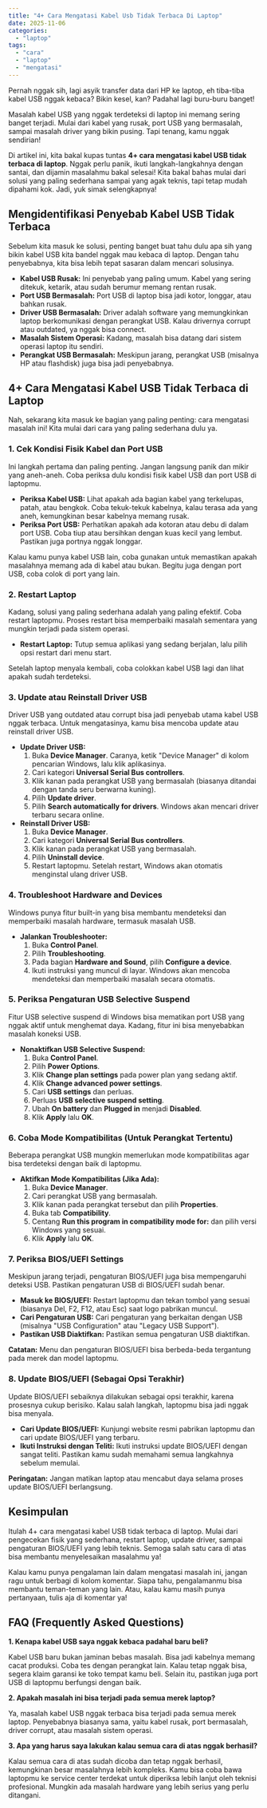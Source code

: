 ```yaml
---
title: "4+ Cara Mengatasi Kabel Usb Tidak Terbaca Di Laptop"
date: 2025-11-06
categories: 
  - "laptop"
tags: 
  - "cara"
  - "laptop"
  - "mengatasi"
---
```


Pernah nggak sih, lagi asyik transfer data dari HP ke laptop, eh tiba-tiba kabel USB nggak kebaca? Bikin kesel, kan? Padahal lagi buru-buru banget!

Masalah kabel USB yang nggak terdeteksi di laptop ini memang sering banget terjadi. Mulai dari kabel yang rusak, port USB yang bermasalah, sampai masalah driver yang bikin pusing. Tapi tenang, kamu nggak sendirian!

Di artikel ini, kita bakal kupas tuntas **4+ cara mengatasi kabel USB tidak terbaca di laptop**. Nggak perlu panik, ikuti langkah-langkahnya dengan santai, dan dijamin masalahmu bakal selesai! Kita bakal bahas mulai dari solusi yang paling sederhana sampai yang agak teknis, tapi tetap mudah dipahami kok. Jadi, yuk simak selengkapnya!

## Mengidentifikasi Penyebab Kabel USB Tidak Terbaca

Sebelum kita masuk ke solusi, penting banget buat tahu dulu apa sih yang bikin kabel USB kita bandel nggak mau kebaca di laptop. Dengan tahu penyebabnya, kita bisa lebih tepat sasaran dalam mencari solusinya.

- **Kabel USB Rusak:** Ini penyebab yang paling umum. Kabel yang sering ditekuk, ketarik, atau sudah berumur memang rentan rusak.
- **Port USB Bermasalah:** Port USB di laptop bisa jadi kotor, longgar, atau bahkan rusak.
- **Driver USB Bermasalah:** Driver adalah software yang memungkinkan laptop berkomunikasi dengan perangkat USB. Kalau drivernya corrupt atau outdated, ya nggak bisa connect.
- **Masalah Sistem Operasi:** Kadang, masalah bisa datang dari sistem operasi laptop itu sendiri.
- **Perangkat USB Bermasalah:** Meskipun jarang, perangkat USB (misalnya HP atau flashdisk) juga bisa jadi penyebabnya.

## 4+ Cara Mengatasi Kabel USB Tidak Terbaca di Laptop

Nah, sekarang kita masuk ke bagian yang paling penting: cara mengatasi masalah ini! Kita mulai dari cara yang paling sederhana dulu ya.

### 1\. Cek Kondisi Fisik Kabel dan Port USB

Ini langkah pertama dan paling penting. Jangan langsung panik dan mikir yang aneh-aneh. Coba periksa dulu kondisi fisik kabel USB dan port USB di laptopmu.

- **Periksa Kabel USB:** Lihat apakah ada bagian kabel yang terkelupas, patah, atau bengkok. Coba tekuk-tekuk kabelnya, kalau terasa ada yang aneh, kemungkinan besar kabelnya memang rusak.
- **Periksa Port USB:** Perhatikan apakah ada kotoran atau debu di dalam port USB. Coba tiup atau bersihkan dengan kuas kecil yang lembut. Pastikan juga portnya nggak longgar.

Kalau kamu punya kabel USB lain, coba gunakan untuk memastikan apakah masalahnya memang ada di kabel atau bukan. Begitu juga dengan port USB, coba colok di port yang lain.

### 2\. Restart Laptop

Kadang, solusi yang paling sederhana adalah yang paling efektif. Coba restart laptopmu. Proses restart bisa memperbaiki masalah sementara yang mungkin terjadi pada sistem operasi.

- **Restart Laptop:** Tutup semua aplikasi yang sedang berjalan, lalu pilih opsi restart dari menu start.

Setelah laptop menyala kembali, coba colokkan kabel USB lagi dan lihat apakah sudah terdeteksi.

### 3\. Update atau Reinstall Driver USB

Driver USB yang outdated atau corrupt bisa jadi penyebab utama kabel USB nggak terbaca. Untuk mengatasinya, kamu bisa mencoba update atau reinstall driver USB.

- **Update Driver USB:**
    1. Buka **Device Manager**. Caranya, ketik "Device Manager" di kolom pencarian Windows, lalu klik aplikasinya.
    2. Cari kategori **Universal Serial Bus controllers**.
    3. Klik kanan pada perangkat USB yang bermasalah (biasanya ditandai dengan tanda seru berwarna kuning).
    4. Pilih **Update driver**.
    5. Pilih **Search automatically for drivers**. Windows akan mencari driver terbaru secara online.
- **Reinstall Driver USB:**
    1. Buka **Device Manager**.
    2. Cari kategori **Universal Serial Bus controllers**.
    3. Klik kanan pada perangkat USB yang bermasalah.
    4. Pilih **Uninstall device**.
    5. Restart laptopmu. Setelah restart, Windows akan otomatis menginstal ulang driver USB.

### 4\. Troubleshoot Hardware and Devices

Windows punya fitur built-in yang bisa membantu mendeteksi dan memperbaiki masalah hardware, termasuk masalah USB.

- **Jalankan Troubleshooter:**
    1. Buka **Control Panel**.
    2. Pilih **Troubleshooting**.
    3. Pada bagian **Hardware and Sound**, pilih **Configure a device**.
    4. Ikuti instruksi yang muncul di layar. Windows akan mencoba mendeteksi dan memperbaiki masalah secara otomatis.

### 5\. Periksa Pengaturan USB Selective Suspend

Fitur USB selective suspend di Windows bisa mematikan port USB yang nggak aktif untuk menghemat daya. Kadang, fitur ini bisa menyebabkan masalah koneksi USB.

- **Nonaktifkan USB Selective Suspend:**
    1. Buka **Control Panel**.
    2. Pilih **Power Options**.
    3. Klik **Change plan settings** pada power plan yang sedang aktif.
    4. Klik **Change advanced power settings**.
    5. Cari **USB settings** dan perluas.
    6. Perluas **USB selective suspend setting**.
    7. Ubah **On battery** dan **Plugged in** menjadi **Disabled**.
    8. Klik **Apply** lalu **OK**.

### 6\. Coba Mode Kompatibilitas (Untuk Perangkat Tertentu)

Beberapa perangkat USB mungkin memerlukan mode kompatibilitas agar bisa terdeteksi dengan baik di laptopmu.

- **Aktifkan Mode Kompatibilitas (Jika Ada):**
    1. Buka **Device Manager**.
    2. Cari perangkat USB yang bermasalah.
    3. Klik kanan pada perangkat tersebut dan pilih **Properties**.
    4. Buka tab **Compatibility**.
    5. Centang **Run this program in compatibility mode for:** dan pilih versi Windows yang sesuai.
    6. Klik **Apply** lalu **OK**.

### 7\. Periksa BIOS/UEFI Settings

Meskipun jarang terjadi, pengaturan BIOS/UEFI juga bisa mempengaruhi deteksi USB. Pastikan pengaturan USB di BIOS/UEFI sudah benar.

- **Masuk ke BIOS/UEFI:** Restart laptopmu dan tekan tombol yang sesuai (biasanya Del, F2, F12, atau Esc) saat logo pabrikan muncul.
- **Cari Pengaturan USB:** Cari pengaturan yang berkaitan dengan USB (misalnya "USB Configuration" atau "Legacy USB Support").
- **Pastikan USB Diaktifkan:** Pastikan semua pengaturan USB diaktifkan.

**Catatan:** Menu dan pengaturan BIOS/UEFI bisa berbeda-beda tergantung pada merek dan model laptopmu.

### 8\. Update BIOS/UEFI (Sebagai Opsi Terakhir)

Update BIOS/UEFI sebaiknya dilakukan sebagai opsi terakhir, karena prosesnya cukup berisiko. Kalau salah langkah, laptopmu bisa jadi nggak bisa menyala.

- **Cari Update BIOS/UEFI:** Kunjungi website resmi pabrikan laptopmu dan cari update BIOS/UEFI yang terbaru.
- **Ikuti Instruksi dengan Teliti:** Ikuti instruksi update BIOS/UEFI dengan sangat teliti. Pastikan kamu sudah memahami semua langkahnya sebelum memulai.

**Peringatan:** Jangan matikan laptop atau mencabut daya selama proses update BIOS/UEFI berlangsung.

## Kesimpulan

Itulah 4+ cara mengatasi kabel USB tidak terbaca di laptop. Mulai dari pengecekan fisik yang sederhana, restart laptop, update driver, sampai pengaturan BIOS/UEFI yang lebih teknis. Semoga salah satu cara di atas bisa membantu menyelesaikan masalahmu ya!

Kalau kamu punya pengalaman lain dalam mengatasi masalah ini, jangan ragu untuk berbagi di kolom komentar. Siapa tahu, pengalamanmu bisa membantu teman-teman yang lain. Atau, kalau kamu masih punya pertanyaan, tulis aja di komentar ya!

## FAQ (Frequently Asked Questions)

**1\. Kenapa kabel USB saya nggak kebaca padahal baru beli?**

Kabel USB baru bukan jaminan bebas masalah. Bisa jadi kabelnya memang cacat produksi. Coba tes dengan perangkat lain. Kalau tetap nggak bisa, segera klaim garansi ke toko tempat kamu beli. Selain itu, pastikan juga port USB di laptopmu berfungsi dengan baik.

**2\. Apakah masalah ini bisa terjadi pada semua merek laptop?**

Ya, masalah kabel USB nggak terbaca bisa terjadi pada semua merek laptop. Penyebabnya biasanya sama, yaitu kabel rusak, port bermasalah, driver corrupt, atau masalah sistem operasi.

**3\. Apa yang harus saya lakukan kalau semua cara di atas nggak berhasil?**

Kalau semua cara di atas sudah dicoba dan tetap nggak berhasil, kemungkinan besar masalahnya lebih kompleks. Kamu bisa coba bawa laptopmu ke service center terdekat untuk diperiksa lebih lanjut oleh teknisi profesional. Mungkin ada masalah hardware yang lebih serius yang perlu ditangani.
